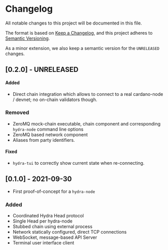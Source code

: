 # Changelog
All notable changes to this project will be documented in this file.

The format is based on [Keep a Changelog](https://keepachangelog.com/en/1.0.0/),
and this project adheres to [Semantic Versioning](https://semver.org/spec/v2.0.0.html).

As a minor extension, we also keep a semantic version for the `UNRELEASED`
changes.

## [0.2.0] - UNRELEASED

#### Added
- Direct chain integration which allows to connect to a real cardano-node /
  devnet; no on-chain validators though.

### Removed
- ZeroMQ mock-chain executable, chain component and corresponding `hydra-node` command line options
- ZeroMQ based network component
- Aliases from party identifiers.

#### Fixed
- `hydra-tui` to correctly show current state when re-connecting.

## [0.1.0] - 2021-09-30

- First proof-of-concept for a `hydra-node`

### Added
- Coordinated Hydra Head protocol
- Single Head per hydra-node
- Stubbed chain using external process
- Network statically configured, direct TCP connections
- WebSocket, message-based API Server
- Terminal user interface client
